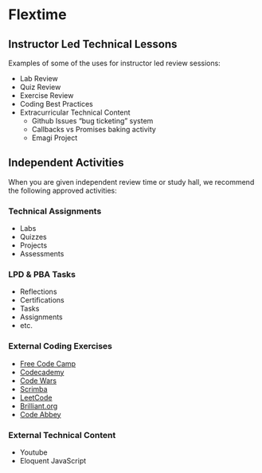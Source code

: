 # Flextime

## Instructor Led Technical Lessons

Examples of some of the uses for instructor led review sessions:

- Lab Review
- Quiz Review
- Exercise Review
- Coding Best Practices
- Extracurricular Technical Content
  - Github Issues “bug ticketing” system
  - Callbacks vs Promises baking activity
  - Emagi Project

## Independent Activities

When you are given independent review time or study hall, we recommend the following approved activities:

### Technical Assignments

- Labs
- Quizzes
- Projects
- Assessments

### LPD & PBA Tasks

- Reflections
- Certifications
- Tasks
- Assignments
- etc.

### External Coding Exercises

- [Free Code Camp](https://www.freecodecamp.org/)
- [Codecademy](https://www.codecademy.com/)
- [Code Wars](https://www.codewars.com/dashboard)
- [Scrimba](https://scrimba.com/)
- [LeetCode](https://leetcode.com/)
- [Brilliant.org](https://brilliant.org/)
- [Code Abbey](https://www.codeabbey.com/)

### External Technical Content

- Youtube
- Eloquent JavaScript
